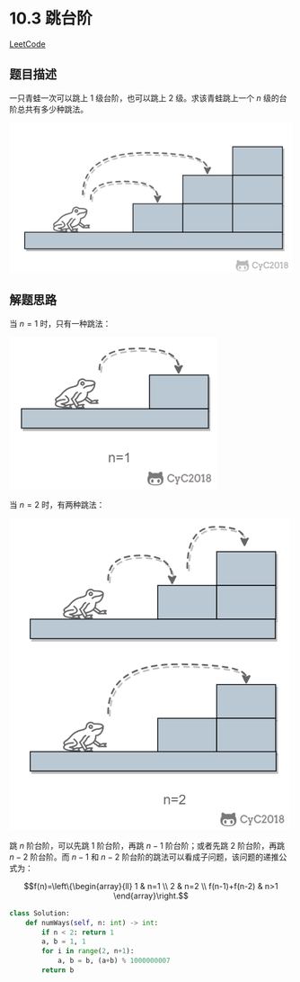 
# 10.3 跳台阶

[LeetCode](https://leetcode-cn.com/problems/qing-wa-tiao-tai-jie-wen-ti-lcof/)

## 题目描述

一只青蛙一次可以跳上 $1$ 级台阶，也可以跳上 $2$ 级。求该青蛙跳上一个 $n$ 级的台阶总共有多少种跳法。

![图示](../pics/9dae7475-934f-42e5-b3b3-12724337170a.png)

## 解题思路

当 $n = 1$ 时，只有一种跳法：

![算法图示](../pics/72aac98a-d5df-4bfa-a71a-4bb16a87474c.png)

当 $n = 2$ 时，有两种跳法：

![算法图示](../pics/1b80288d-1b35-4cd3-aa17-7e27ab9a2389.png)

跳 $n$ 阶台阶，可以先跳 $1$ 阶台阶，再跳 $n-1$ 阶台阶；或者先跳 $2$ 阶台阶，再跳 $n-2$ 阶台阶。而 $n-1$ 和 $n-2$ 阶台阶的跳法可以看成子问题，该问题的递推公式为：

$$f(n)=\left\{\begin{array}{ll}
1 & n=1 \\
2 & n=2 \\
f(n-1)+f(n-2) & n>1
\end{array}\right.$$

```python
class Solution:
    def numWays(self, n: int) -> int:
        if n < 2: return 1
        a, b = 1, 1
        for i in range(2, n+1):
            a, b = b, (a+b) % 1000000007
        return b
```
